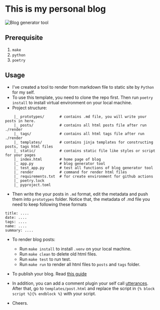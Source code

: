 # This is my personal blog

![Blog generator tool](https://github.com/tvph/tvph.github.io/actions/workflows/python-app.yml/badge.svg)

## Prerequisite

1. `make`
2. `python`
3. `poetry`

## Usage

* I've created a tool to render from markdown file to static site by `Python` for my self.
* To use this template, you need to clone the repo first. Then run `poetry install` to install virtual environment on your local machine.
* Project structure:
```
    |_ prototypes/       # contains .md file, you will write your posts in here.
    |_ posts/            # contains all html posts file after run ./render
    |_ tags/             # contains all html tags file after run ./render
    |_ templates/        # contains jinja templates for constructing posts, tags html files
    |_ static/           # contains static file like styles or script for your pages
    |_ index.html        # home page of blog
    |_ app.py            # blog generator tool
    |_ test_app.py       # test all functions of blog generator tool
    |_ render            # command for render html files
    |_ requirements.txt  # for create environment for github actions
    |_ poetry.lock
    |_ pyproject.toml

```

* Then write the your posts in `.md` format, edit the metadata and push them into `prototypes` folder. Notice that, the metadata of .md file you need to keep following these formats

```
title: ....
date: ....
tags: ....
name: ....
summary: ....
```

* To render blog posts:

	* Run `make install` to install `.venv` on your local machine.
	* Run `make clean` to delete old html files.
	* Run `make test` to run test.
	* Run `make run` to render all html files to `posts` and `tags` folder.

* To publish your blog. Read [this guide](https://pages.github.com/)
* In addition, you can add a comment plugin your self call [utterances](https://utteranc.es/?installation_id=19767855&setup_action=install). After that, go to
`templates/post.html` and replace the script in `{% block script %}{% endblock %}` with your script.
* Cheers.
